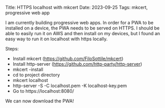 Title: HTTPS localhost with mkcert
Date: 2023-09-25
Tags: mkcert, progressive web app

I am currently building progressive web apps. In order for a PWA to be installed on a device, the PWA needs to be served on HTTPS. I should be able to easily run it on AWS and then install on my devices, but I found an easy way to run it on localhost with https locally.

Steps:

- Install mkcert (https://github.com/FiloSottile/mkcert)
- Install http-server (https://github.com/http-party/http-server)
- mkcert -install
- cd to project directory
- mkcert localhost
- http-server -S -C localhost.pem -K localhost-key.pem 
- Go to https://localhost:8080/

We can now download the PWA!

